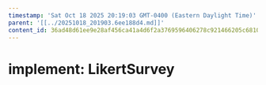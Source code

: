 ```yaml
---
timestamp: 'Sat Oct 18 2025 20:19:03 GMT-0400 (Eastern Daylight Time)'
parent: '[[../20251018_201903.6ee188d4.md]]'
content_id: 36ad48d61ee9e28af456ca41a4d6f2a3769596406278c921466205c6810a6b87
---
```


# implement: LikertSurvey
